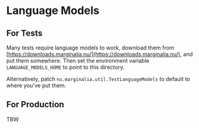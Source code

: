 # Language Models

## For Tests

Many tests require language models to work, 
download them from [https://downloads.marginalia.nu/](https://downloads.marginalia.nu/),
and put them somewhere. Then set the environment
variable ```LANGUAGE_MODELS_HOME``` to point to this directory.

Alternatively, patch ```nu.marginalia.util.TestLanguageModels``` to
default to where you've put them.

## For Production

TBW